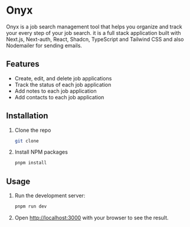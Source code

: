 # Onyx

Onyx is a job search management tool that helps you organize and track your every step of your job search. it is a full stack application built with Next.js, Next-auth, React, Shadcn, TypeScript and Tailwind CSS and also Nodemailer for sending emails.

## Features

- Create, edit, and delete job applications
- Track the status of each job application
- Add notes to each job application
- Add contacts to each job application

## Installation

1. Clone the repo

   ```sh
   git clone

   ```

2. Install NPM packages

   ```sh
   pnpm install
   ```

## Usage

1. Run the development server:

   ```sh
   pnpm run dev
   ```

2. Open [http://localhost:3000](http://localhost:3000) with your browser to see the result.
